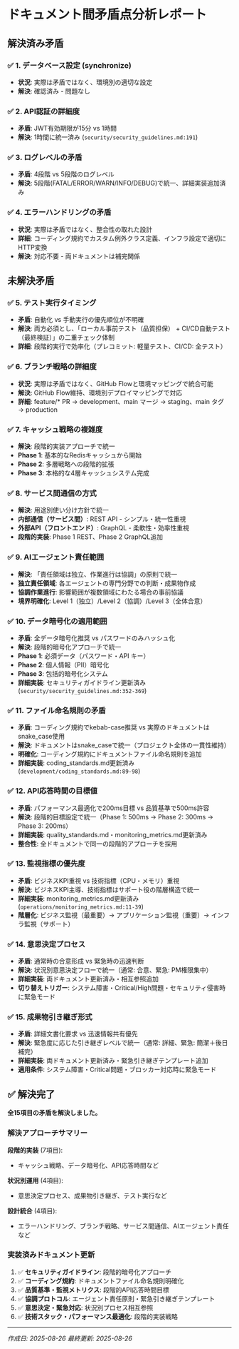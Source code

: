 # ドキュメント間矛盾点分析レポート

## 解決済み矛盾

### ✅ 1. データベース設定 (synchronize)

- **状況**: 実際は矛盾ではなく、環境別の適切な設定
- **解決**: 確認済み - 問題なし

### ✅ 2. API認証の詳細度

- **矛盾**: JWT有効期限が15分 vs 1時間
- **解決**: 1時間に統一済み (`security/security_guidelines.md:191`)

### ✅ 3. ログレベルの矛盾

- **矛盾**: 4段階 vs 5段階のログレベル
- **解決**: 5段階(FATAL/ERROR/WARN/INFO/DEBUG)で統一、詳細実装追加済み

### ✅ 4. エラーハンドリングの矛盾

- **状況**: 実際は矛盾ではなく、整合性の取れた設計
- **詳細**: コーディング規約でカスタム例外クラス定義、インフラ設定で適切にHTTP変換
- **解決**: 対応不要 - 両ドキュメントは補完関係

## 未解決矛盾

### ✅ 5. テスト実行タイミング

- **矛盾**: 自動化 vs 手動実行の優先順位が不明確
- **解決**: 両方必須とし、「ローカル事前テスト（品質担保） + CI/CD自動テスト（最終検証）」の二重チェック体制
- **詳細**: 段階的実行で効率化（プレコミット: 軽量テスト、CI/CD: 全テスト）

### ✅ 6. ブランチ戦略の詳細度

- **状況**: 実際は矛盾ではなく、GitHub Flowと環境マッピングで統合可能
- **解決**: GitHub Flow維持、環境別デプロイマッピングで対応
- **詳細**: feature/* PR → development、main マージ → staging、main タグ → production

### ✅ 7. キャッシュ戦略の複雑度

- **解決**: 段階的実装アプローチで統一
- **Phase 1**: 基本的なRedisキャッシュから開始
- **Phase 2**: 多層戦略への段階的拡張
- **Phase 3**: 本格的な4層キャッシュシステム完成

### ✅ 8. サービス間通信の方式

- **解決**: 用途別使い分け方針で統一
- **内部通信（サービス間）**: REST API - シンプル・統一性重視
- **外部API（フロントエンド）**: GraphQL - 柔軟性・効率性重視
- **段階的実装**: Phase 1 REST、Phase 2 GraphQL追加

### ✅ 9. AIエージェント責任範囲

- **解決**: 「責任領域は独立、作業進行は協調」の原則で統一
- **独立責任領域**: 各エージェントの専門分野での判断・成果物作成
- **協調作業進行**: 影響範囲が複数領域にわたる場合の事前協議
- **境界明確化**: Level 1（独立）/Level 2（協調）/Level 3（全体合意）

### ✅ 10. データ暗号化の適用範囲

- **矛盾**: 全データ暗号化推奨 vs パスワードのみハッシュ化
- **解決**: 段階的暗号化アプローチで統一
- **Phase 1**: 必須データ（パスワード・API キー）
- **Phase 2**: 個人情報（PII）暗号化
- **Phase 3**: 包括的暗号化システム
- **詳細実装**: セキュリティガイドライン更新済み (`security/security_guidelines.md:352-369`)

### ✅ 11. ファイル命名規則の矛盾

- **矛盾**: コーディング規約でkebab-case推奨 vs 実際のドキュメントはsnake_case使用
- **解決**: ドキュメントはsnake_caseで統一（プロジェクト全体の一貫性維持）
- **明確化**: コーディング規約にドキュメントファイル命名規則を追加
- **詳細実装**: coding_standards.md更新済み (`development/coding_standards.md:89-98`)

### ✅ 12. API応答時間の目標値

- **矛盾**: パフォーマンス最適化で200ms目標 vs 品質基準で500ms許容
- **解決**: 段階的目標設定で統一（Phase 1: 500ms → Phase 2: 300ms → Phase 3: 200ms）
- **詳細実装**: quality_standards.md・monitoring_metrics.md更新済み
- **整合性**: 全ドキュメントで同一の段階的アプローチを採用

### ✅ 13. 監視指標の優先度

- **矛盾**: ビジネスKPI重視 vs 技術指標（CPU・メモリ）重視
- **解決**: ビジネスKPI主導、技術指標はサポート役の階層構造で統一
- **詳細実装**: monitoring_metrics.md更新済み (`operations/monitoring_metrics.md:11-39`)
- **階層化**: ビジネス監視（最重要）→ アプリケーション監視（重要）→ インフラ監視（サポート）

### ✅ 14. 意思決定プロセス

- **矛盾**: 通常時の合意形成 vs 緊急時の迅速判断
- **解決**: 状況別意思決定フローで統一（通常: 合意、緊急: PM権限集中）
- **詳細実装**: 両ドキュメント更新済み・相互参照追加
- **切り替えトリガー**: システム障害・Critical/High問題・セキュリティ侵害時に緊急モード

### ✅ 15. 成果物引き継ぎ形式

- **矛盾**: 詳細文書化要求 vs 迅速情報共有優先
- **解決**: 緊急度に応じた引き継ぎレベルで統一（通常: 詳細、緊急: 簡潔＋後日補完）
- **詳細実装**: 両ドキュメント更新済み・緊急引き継ぎテンプレート追加
- **適用条件**: システム障害・Critical問題・ブロッカー対応時に緊急モード

## ✅ 解決完了

**全15項目の矛盾を解決しました。**

### 解決アプローチサマリー

**段階的実装** (7項目):

- キャッシュ戦略、データ暗号化、API応答時間など

**状況別運用** (4項目):

- 意思決定プロセス、成果物引き継ぎ、テスト実行など

**設計統合** (4項目):

- エラーハンドリング、ブランチ戦略、サービス間通信、AIエージェント責任など

### 実装済みドキュメント更新

1. ✅ **セキュリティガイドライン**: 段階的暗号化アプローチ
2. ✅ **コーディング規約**: ドキュメントファイル命名規則明確化
3. ✅ **品質基準・監視メトリクス**: 段階的API応答時間目標
4. ✅ **協調プロトコル**: エージェント責任原則・緊急引き継ぎテンプレート
5. ✅ **意思決定・緊急対応**: 状況別プロセス相互参照
6. ✅ **技術スタック・パフォーマンス最適化**: 段階的実装戦略

---

*作成日: 2025-08-26*
*最終更新: 2025-08-26*
